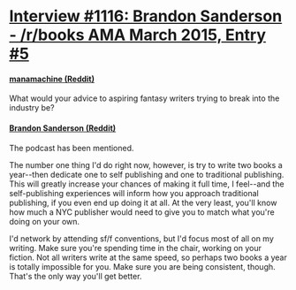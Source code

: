 # [Interview #1116: Brandon Sanderson - /r/books AMA March 2015, Entry #5](https://www.theoryland.com/intvmain.php?i=1116#5)

#### [manamachine (Reddit)](http://www.reddit.com/r/books/comments/2ytg2h/im_novelist_brandon_sanderson_ama/cpcr7n0)

What would your advice to aspiring fantasy writers trying to break into the industry be?

#### [Brandon Sanderson (Reddit)](http://www.reddit.com/r/books/comments/2ytg2h/im_novelist_brandon_sanderson_ama/cpcsjl7)

The podcast has been mentioned.

The number one thing I'd do right now, however, is try to write two books a year--then dedicate one to self publishing and one to traditional publishing. This will greatly increase your chances of making it full time, I feel--and the self-publishing experiences will inform how you approach traditional publishing, if you even end up doing it at all. At the very least, you'll know how much a NYC publisher would need to give you to match what you're doing on your own.

I'd network by attending sf/f conventions, but I'd focus most of all on my writing. Make sure you're spending time in the chair, working on your fiction. Not all writers write at the same speed, so perhaps two books a year is totally impossible for you. Make sure you are being consistent, though. That's the only way you'll get better.

